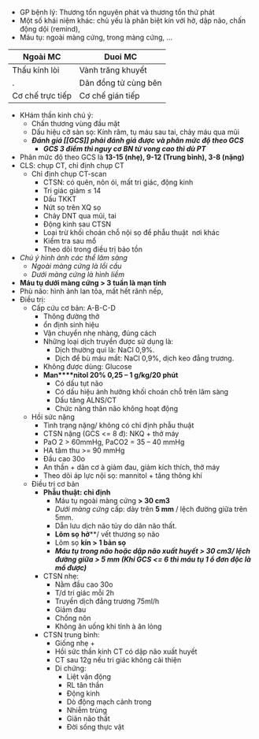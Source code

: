 - GP bệnh lý: Thương tổn nguyên phát và thương tổn thứ phát
- Một số khái niệm khác: chủ yếu là phân biệt kín với hở, dập não, chấn động dội (remind),
- Máu tụ: ngoài màng cứng, trong màng cứng, …

| Ngoài MC         | Duoi MC              | 
| ---------------- | -------------------- |
| Thấu kính lòi    | Vành trăng khuyết    |
| .                | Dãn đồng tử cùng bên |
| Cơ chế trực tiếp | Cơ chế gián tiếp     |



- KHám thần kinh chú ý:
	- Chấn thương vùng đầu mặt
	- Dấu hiệu cỡ sàn sọ: Kính râm, tụ máu sau tai, chảy máu qua mũi
	- **_Đánh giá [[GCS]] phải đánh giá được và phân mức độ theo GCS_**
		- **_GCS 3 điểm thì nguy cơ BN tử vong cao thì dù PT_**
- Phân mức độ theo GCS là **13-15 (nhẹ), 9-12 (Trung bình), 3-8 (nặng)**
- CLS: chụp CT, chỉ định chụp CT
	- Chỉ định chụp CT-scan
		- CTSN: có quên, nôn ói, mất tri giác, động kinh
		- Tri giác giảm ≤ 14
		- Dấu TKKT
		- Nứt sọ trên XQ sọ
		- Chảy DNT qua mũi, tai
		- Động kinh sau CTSN
		- Loại trừ khối choán chỗ nội sọ để phẫu thuật  nơi khác
		- Kiểm tra sau mổ
		- Theo dõi trong điều trị bảo tồn
- _Chú ý hình ảnh các thể lâm sàng_
	- _Ngoài màng cứng là lồi cầu_
	- _Dưới màng cứng là hình liềm_
- **Máu tụ dưới màng cứng > 3 tuần là mạn tính**
- Phù não: hình ảnh lan tỏa, mất hết rãnh nếp,
- Điều trị:
	- Cấp cứu cơ bản: A-B-C-D
		- Thông đường thở
		- ổn định sinh hiệu
		- Vận chuyển nhẹ nhàng, đúng cách
		- Những loại dịch truyền được sử dụng là:
			- Dịch thường qui là: NaCl 0,9%.
			- Dịch để bù máu mất: NaCl 0,9%, dịch keo đẳng trương.
		- Không được dùng: Glucose 
		- **Man****nitol 20% 0,25 – 1 g/kg/20 phút**
			- Có dấu tụt não
			- Có dấu hiệu ảnh hưởng khối choán chỗ trên lâm sàng
			- Dấu tăng ALNS/CT
			- Chức năng thân não không hoạt động
	- Hồi sức nặng
		- Tình trạng nặng/ không có chỉ định phẫu thuật
		- CTSN nặng (GCS <= 8 đ): NKQ + thở máy
		- PaO 2 > 60mmHg, PaCO2 = 35 – 40 mmHg
		- HA tâm thu >= 90 mmHg
		- Đầu cao 30o
		- An thần + dãn cơ à giảm đau, giảm kích thích, thở máy
		- Theo dõi áp lực nội sọ: mannitol + tăng thông khí
	- Điều trị cơ bản
		- **Phẫu thuật: chỉ định**
			- Máu tụ ngoài màng cứng **> 30 cm3**
			- _Dưới màng cứng_ cấp: dày trên **5 mm** / lệch đường giữa trên 5mm.
			- Dẫn lưu dịch não tủy do dãn não thất.
			- **Lõm sọ** **hở****/ vết thương sọ não
			- Lõm sọ **kín > 1 bản sọ**
			- **_Máu tụ trong não hoặc dập não xuất huyết > 30 cm3/ lệch đường giữa > 5 mm (Khi GCS <= 6 thì máu tụ 1 ổ đơn độc là mổ được)_**
		- CTSN nhẹ:
			- Nằm đầu cao 30o
			- T/d tri giác mỗi 2h
			- Truyền dịch đẳng trương 75ml/h
			- Giảm đau
			- Chống nôn
			- Không ăn uống khi tỉnh à ăn lỏng
		- CTSN trung bình:
			- Giống nhẹ +
			- Hồi sức thần kinh CT có dập não xuất huyết
			- CT sau 12g nếu tri giác không cải thiện
			- Di chứng:
				- Liệt vận động
				- RL tân thần
				- Động kinh
				- Dò động mạch cảnh trong
				- Nhiễm trùng
				- Giãn não thất
				- Đời sống thực vật
